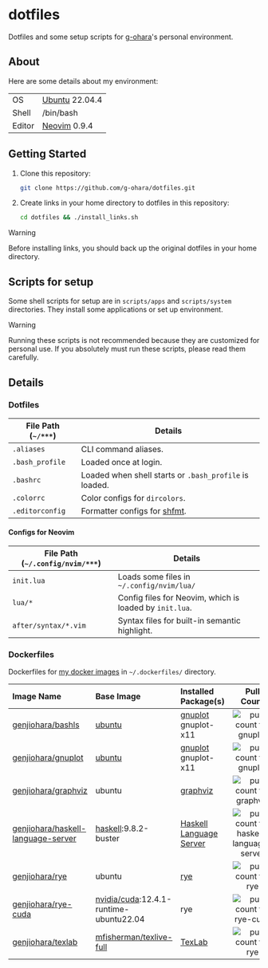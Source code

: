# dotfiles

Dotfiles and some setup scripts for [g-ohara](https://github.com/g-ohara)'s personal environment.

## About

Here are some details about my environment:

|  |  |
|--|--|
| OS | [Ubuntu](https://ubuntu.com/) 22.04.4 |
| Shell | /bin/bash |
| Editor | [Neovim](https://neovim.io/) 0.9.4 |

## Getting Started

1. Clone this repository:
   ```sh
   git clone https://github.com/g-ohara/dotfiles.git
   ```
1. Create links in your home directory to dotfiles in this repository:
   ```sh
   cd dotfiles && ./install_links.sh
   ```
> [!WARNING]
> Before installing links, you should back up the original dotfiles in your home directory.

## Scripts for setup

Some shell scripts for setup are in `scripts/apps` and `scripts/system` directories. They install some applications or set up environment.
> [!WARNING]  
> Running these scripts is not recommended because they are customized for personal use. If you absolutely must run these scripts, please read them carefully.

## Details

### Dotfiles

|File Path (`~/***`)|Details|
|---|---|
|`.aliases`|CLI command aliases.|
|`.bash_profile`|Loaded once at login.|
|`.bashrc`|Loaded when shell starts or `.bash_profile` is loaded.|
|`.colorrc`|Color configs for `dircolors`.|
|`.editorconfig`| Formatter configs for [shfmt](https://github.com/mvdan/sh#shfmt).|

#### Configs for Neovim

|File Path (`~/.config/nvim/***`)|Details|
|---|---|
|`init.lua`|Loads some files in `~/.config/nvim/lua/`|
|`lua/*`|Config files for Neovim, which is loaded by `init.lua`.|
|`after/syntax/*.vim`|Syntax files for built-in semantic highlight.|

### Dockerfiles

Dockerfiles for [my docker images](https://hub.docker.com/u/genjiohara) in `~/.dockerfiles/` directory.

|Image Name|Base Image|Installed Package(s)|Pull Count|
|:--|:--|:--|:-:|
|[genjiohara/bashls](https://hub.docker.com/repository/docker/genjiohara/gnuplot/general)|[ubuntu](https://hub.docker.com/_/ubuntu)|[gnuplot](https://gnuplot.sourceforge.net/)<br>gnuplot-x11|![pull count for gnuplot](https://img.shields.io/docker/pulls/genjiohara/gnuplot.svg)|
|[genjiohara/gnuplot](https://hub.docker.com/repository/docker/genjiohara/gnuplot/general)|[ubuntu](https://hub.docker.com/_/ubuntu)|[gnuplot](https://gnuplot.sourceforge.net/)<br>gnuplot-x11|![pull count for gnuplot](https://img.shields.io/docker/pulls/genjiohara/gnuplot.svg)|
|[genjiohara/graphviz](https://hub.docker.com/repository/docker/genjiohara/graphviz/general)|ubuntu|[graphviz](https://graphviz.org/)|![pull count for graphviz](https://img.shields.io/docker/pulls/genjiohara/graphviz.svg)|
|[genjiohara/haskell-language-server](https://hub.docker.com/repository/docker/genjiohara/haskell-language-server/general)|[haskell](https://hub.docker.com/_/haskell/):9.8.2-buster|[Haskell Language Server](https://github.com/haskell/haskell-language-server)|![pull count for haskell-language-server](https://img.shields.io/docker/pulls/genjiohara/haskell-language-server.svg)|
|[genjiohara/rye](https://hub.docker.com/repository/docker/genjiohara/rye/general)|ubuntu|[rye](https://rye-up.com/)|![pull count for rye](https://img.shields.io/docker/pulls/genjiohara/rye.svg)|
|[genjiohara/rye-cuda](https://hub.docker.com/repository/docker/genjiohara/rye-cuda/general)|[nvidia/cuda](https://hub.docker.com/r/nvidia/cuda/):12.4.1-runtime-ubuntu22.04|rye|![pull count for rye-cuda](https://img.shields.io/docker/pulls/genjiohara/rye-cuda.svg)|
|[genjiohara/texlab](https://hub.docker.com/repository/docker/genjiohara/texlab)|[mfisherman/texlive-full](https://hub.docker.com/r/mfisherman/texlive-full)|[TexLab](https://github.com/latex-lsp/texlab)|![pull count for rye](https://img.shields.io/docker/pulls/genjiohara/texlab.svg)|
